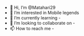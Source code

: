 - 👋 Hi, I’m @Matahari29
- 👀 I’m interested in Mobile legends
- 🌱 I’m currently learning -
- 💞️ I’m looking to collaborate on -
- 📫 How to reach me -

<!---
Matahari29/Matahari29 is a ✨ special ✨ repository because its `README.md` (this file) appears on your GitHub profile.
You can click the Preview link to take a look at your changes.
--->
